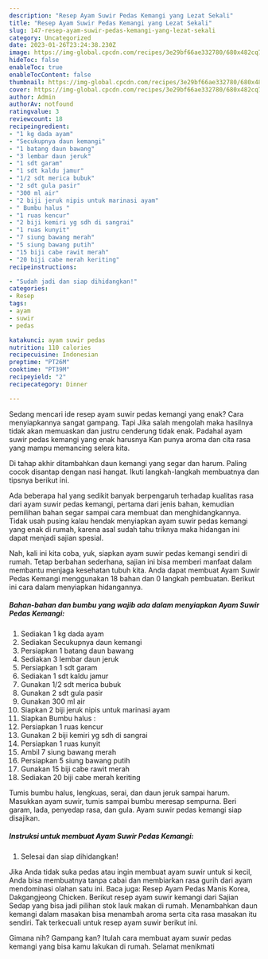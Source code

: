 ```yaml
---
description: "Resep Ayam Suwir Pedas Kemangi yang Lezat Sekali"
title: "Resep Ayam Suwir Pedas Kemangi yang Lezat Sekali"
slug: 147-resep-ayam-suwir-pedas-kemangi-yang-lezat-sekali
category: Uncategorized
date: 2023-01-26T23:24:38.230Z
image: https://img-global.cpcdn.com/recipes/3e29bf66ae332780/680x482cq70/ayam-suwir-pedas-kemangi-foto-resep-utama.jpg
hideToc: false
enableToc: true
enableTocContent: false
thumbnail: https://img-global.cpcdn.com/recipes/3e29bf66ae332780/680x482cq70/ayam-suwir-pedas-kemangi-foto-resep-utama.jpg
cover: https://img-global.cpcdn.com/recipes/3e29bf66ae332780/680x482cq70/ayam-suwir-pedas-kemangi-foto-resep-utama.jpg
author: Admin
authorAv: notfound
ratingvalue: 3
reviewcount: 18
recipeingredient:
- "1 kg dada ayam"
- "Secukupnya daun kemangi"
- "1 batang daun bawang"
- "3 lembar daun jeruk"
- "1 sdt garam"
- "1 sdt kaldu jamur"
- "1/2 sdt merica bubuk"
- "2 sdt gula pasir"
- "300 ml air"
- "2 biji jeruk nipis untuk marinasi ayam"
- " Bumbu halus "
- "1 ruas kencur"
- "2 biji kemiri yg sdh di sangrai"
- "1 ruas kunyit"
- "7 siung bawang merah"
- "5 siung bawang putih"
- "15 biji cabe rawit merah"
- "20 biji cabe merah keriting"
recipeinstructions:

- "Sudah jadi dan siap dihidangkan!"
categories:
- Resep
tags:
- ayam
- suwir
- pedas

katakunci: ayam suwir pedas 
nutrition: 110 calories
recipecuisine: Indonesian
preptime: "PT26M"
cooktime: "PT39M"
recipeyield: "2"
recipecategory: Dinner

---
```



Sedang mencari ide resep ayam suwir pedas kemangi yang enak? Cara menyiapkannya sangat gampang. Tapi Jika salah mengolah maka hasilnya tidak akan memuaskan dan justru cenderung tidak enak. Padahal ayam suwir pedas kemangi yang enak harusnya Kan punya aroma dan cita rasa yang mampu memancing selera kita.


Di tahap akhir ditambahkan daun kemangi yang segar dan harum. Paling cocok disantap dengan nasi hangat. Ikuti langkah-langkah membuatnya dan tipsnya berikut ini.

Ada beberapa hal yang sedikit banyak berpengaruh terhadap kualitas rasa dari ayam suwir pedas kemangi, pertama dari jenis bahan, kemudian pemilihan bahan segar sampai cara membuat dan menghidangkannya. Tidak usah pusing kalau hendak menyiapkan ayam suwir pedas kemangi yang enak di rumah, karena asal sudah tahu triknya maka hidangan ini dapat menjadi sajian spesial.


Nah, kali ini kita coba, yuk, siapkan ayam suwir pedas kemangi sendiri di rumah. Tetap berbahan sederhana, sajian ini bisa memberi manfaat dalam membantu menjaga kesehatan tubuh kita. Anda dapat membuat Ayam Suwir Pedas Kemangi menggunakan 18 bahan dan 0 langkah pembuatan. Berikut ini cara dalam menyiapkan hidangannya.

<!--inarticleads1-->

##### Bahan-bahan dan bumbu yang wajib ada dalam menyiapkan Ayam Suwir Pedas Kemangi:

1. Sediakan 1 kg dada ayam
1. Sediakan Secukupnya daun kemangi
1. Persiapkan 1 batang daun bawang
1. Sediakan 3 lembar daun jeruk
1. Persiapkan 1 sdt garam
1. Sediakan 1 sdt kaldu jamur
1. Gunakan 1/2 sdt merica bubuk
1. Gunakan 2 sdt gula pasir
1. Gunakan 300 ml air
1. Siapkan 2 biji jeruk nipis untuk marinasi ayam
1. Siapkan  Bumbu halus :
1. Persiapkan 1 ruas kencur
1. Gunakan 2 biji kemiri yg sdh di sangrai
1. Persiapkan 1 ruas kunyit
1. Ambil 7 siung bawang merah
1. Persiapkan 5 siung bawang putih
1. Gunakan 15 biji cabe rawit merah
1. Sediakan 20 biji cabe merah keriting


Tumis bumbu halus, lengkuas, serai, dan daun jeruk sampai harum. Masukkan ayam suwir, tumis sampai bumbu meresap sempurna. Beri garam, lada, penyedap rasa, dan gula. Ayam suwir pedas kemangi siap disajikan. 

<!--inarticleads2-->

##### Instruksi untuk membuat Ayam Suwir Pedas Kemangi:


1. Selesai dan siap dihidangkan!

Jika Anda tidak suka pedas atau ingin membuat ayam suwir untuk si kecil, Anda bisa membuatnya tanpa cabai dan membiarkan rasa gurih dari ayam mendominasi olahan satu ini. Baca juga: Resep Ayam Pedas Manis Korea, Dakgangjeong Chicken. Berikut resep ayam suwir kemangi dari Sajian Sedap yang bisa jadi pilihan stok lauk makan di rumah. Menambahkan daun kemangi dalam masakan bisa menambah aroma serta cita rasa masakan itu sendiri. Tak terkecuali untuk resep ayam suwir berikut ini. 

Gimana nih? Gampang kan? Itulah cara membuat ayam suwir pedas kemangi yang bisa kamu lakukan di rumah. Selamat menikmati
